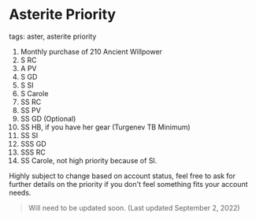 # Asterite Priority
tags: aster, asterite priority

1. Monthly purchase of 210 Ancient Willpower
2. S RC
3. A PV
4. S GD
5. S SI
6. S Carole
7. SS RC
8. SS PV
9. SS GD (Optional)
10. SS HB, if you have her gear (Turgenev TB Minimum)
11. SS SI
12. SSS GD
13. SSS RC
14. SS Carole, not high priority because of SI.

Highly subject to change based on account status, feel free to ask for further details  on the priority if you don't feel something fits your account needs. 
> Will need to be updated soon.
(Last updated September 2, 2022)